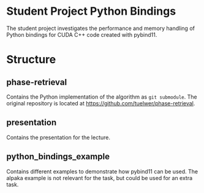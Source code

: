# Student Project Python Bindings
The student project investigates the performance and memory handling of Python bindings for CUDA C++ code created with pybind11.

# Structure

## phase-retrieval

Contains the Python implementation of the algorithm as `git submodule`. The original repository is located at https://github.com/tuelwer/phase-retrieval.

## presentation

Contains the presentation for the lecture.

## python\_bindings\_example

Contains different examples to demonstrate how pybind11 can be used. The alpaka example is not relevant for the task, but could be used for an extra task.

